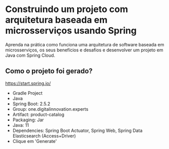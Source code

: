 # Construindo um projeto com arquitetura baseada em microsserviços usando Spring
Aprenda na prática como funciona uma arquitetura de software baseada em microsserviços, os seus benefícios e desafios e desenvolver um projeto em Java com Spring Cloud. 

## Como o projeto foi gerado?
https://start.spring.io/ 
- Gradle Project 
- Java
- Spring Boot: 2.5.2
- Group: one.digitalinnovation.experts
- Artifact: product-catalog
- Packaging: Jar
- Java: 11
- Dependencies: Spring Boot Actuator, Spring Web, Spring Data Elasticsearch (Access+Driver)
- Clique em 'Generate'

